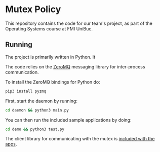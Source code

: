 # Mutex Policy

This repository contains the code for our team's project,
as part of the Operating Systems course at FMI UniBuc.

## Running

The project is primarily written in Python. It 

The code relies on the [ZeroMQ](https://zeromq.org/) messaging library
for inter-process communication.

To install the ZeroMQ bindings for Python do:
```sh
pip3 install pyzmq
```

First, start the daemon by running:
```sh
cd daemon && python3 main.py
```

You can then run the included sample applications by doing:
```sh
cd demo && python3 test.py
```

The client library for communicating with the mutex is [included with the apps](demo/mpolicy.py).
